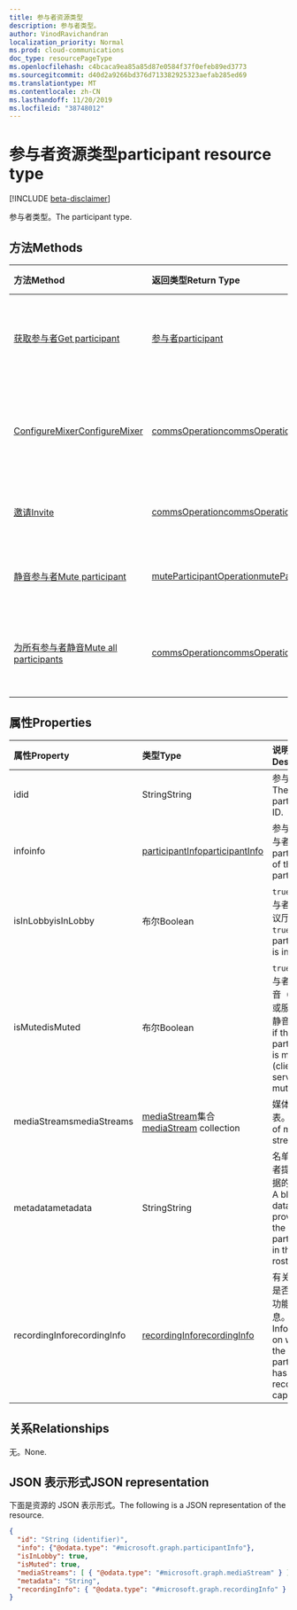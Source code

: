 ```yaml
---
title: 参与者资源类型
description: 参与者类型。
author: VinodRavichandran
localization_priority: Normal
ms.prod: cloud-communications
doc_type: resourcePageType
ms.openlocfilehash: c4bcaca9ea85a85d87e0584f37f0efeb89ed3773
ms.sourcegitcommit: d40d2a9266bd376d713382925323aefab285ed69
ms.translationtype: MT
ms.contentlocale: zh-CN
ms.lasthandoff: 11/20/2019
ms.locfileid: "38748012"
---
```

# <a name="participant-resource-type"></a><span data-ttu-id="0ecaa-103">参与者资源类型</span><span class="sxs-lookup"><span data-stu-id="0ecaa-103">participant resource type</span></span>

[!INCLUDE [beta-disclaimer](../../includes/beta-disclaimer.md)]

<span data-ttu-id="0ecaa-104">参与者类型。</span><span class="sxs-lookup"><span data-stu-id="0ecaa-104">The participant type.</span></span>

## <a name="methods"></a><span data-ttu-id="0ecaa-105">方法</span><span class="sxs-lookup"><span data-stu-id="0ecaa-105">Methods</span></span>

| <span data-ttu-id="0ecaa-106">方法</span><span class="sxs-lookup"><span data-stu-id="0ecaa-106">Method</span></span>                                                 | <span data-ttu-id="0ecaa-107">返回类型</span><span class="sxs-lookup"><span data-stu-id="0ecaa-107">Return Type</span></span>                                                 | <span data-ttu-id="0ecaa-108">说明</span><span class="sxs-lookup"><span data-stu-id="0ecaa-108">Description</span></span>                                    |
|:-------------------------------------------------------|:------------------------------------------------------------|:-----------------------------------------------|
| [<span data-ttu-id="0ecaa-109">获取参与者</span><span class="sxs-lookup"><span data-stu-id="0ecaa-109">Get participant</span></span>](../api/participant-get.md)           | [<span data-ttu-id="0ecaa-110">参与者</span><span class="sxs-lookup"><span data-stu-id="0ecaa-110">participant</span></span>](participant.md)                               | <span data-ttu-id="0ecaa-111">读取**参与者**对象的属性。</span><span class="sxs-lookup"><span data-stu-id="0ecaa-111">Read properties of the **participant** object.</span></span> |
| [<span data-ttu-id="0ecaa-112">ConfigureMixer</span><span class="sxs-lookup"><span data-stu-id="0ecaa-112">ConfigureMixer</span></span>](../api/participant-configuremixer.md) | [<span data-ttu-id="0ecaa-113">commsOperation</span><span class="sxs-lookup"><span data-stu-id="0ecaa-113">commsOperation</span></span>](commsoperation.md)                         | <span data-ttu-id="0ecaa-114">配置参与者音频混合器。</span><span class="sxs-lookup"><span data-stu-id="0ecaa-114">Configure the participant audio mixer.</span></span>         |
| [<span data-ttu-id="0ecaa-115">邀请</span><span class="sxs-lookup"><span data-stu-id="0ecaa-115">Invite</span></span>](../api/participant-invite.md)                 | [<span data-ttu-id="0ecaa-116">commsOperation</span><span class="sxs-lookup"><span data-stu-id="0ecaa-116">commsOperation</span></span>](commsoperation.md)                         | <span data-ttu-id="0ecaa-117">邀请参与者加入呼叫。</span><span class="sxs-lookup"><span data-stu-id="0ecaa-117">Invite a participant to the call.</span></span>              |
| [<span data-ttu-id="0ecaa-118">静音参与者</span><span class="sxs-lookup"><span data-stu-id="0ecaa-118">Mute participant</span></span>](../api/participant-mute.md)         | [<span data-ttu-id="0ecaa-119">muteParticipantOperation</span><span class="sxs-lookup"><span data-stu-id="0ecaa-119">muteParticipantOperation</span></span>](muteparticipantoperation.md)     | <span data-ttu-id="0ecaa-120">将呼叫中的参与者静音。</span><span class="sxs-lookup"><span data-stu-id="0ecaa-120">Mute a participant in a call.</span></span>                  |
| [<span data-ttu-id="0ecaa-121">为所有参与者静音</span><span class="sxs-lookup"><span data-stu-id="0ecaa-121">Mute all participants</span></span>](../api/participant-muteall.md) | [<span data-ttu-id="0ecaa-122">commsOperation</span><span class="sxs-lookup"><span data-stu-id="0ecaa-122">commsOperation</span></span>](commsoperation.md) | <span data-ttu-id="0ecaa-123">将会议中的所有参与者设为静音。</span><span class="sxs-lookup"><span data-stu-id="0ecaa-123">Mute all the participants in the meeting.</span></span>      |

## <a name="properties"></a><span data-ttu-id="0ecaa-124">属性</span><span class="sxs-lookup"><span data-stu-id="0ecaa-124">Properties</span></span>

| <span data-ttu-id="0ecaa-125">属性</span><span class="sxs-lookup"><span data-stu-id="0ecaa-125">Property</span></span>             | <span data-ttu-id="0ecaa-126">类型</span><span class="sxs-lookup"><span data-stu-id="0ecaa-126">Type</span></span>                                     | <span data-ttu-id="0ecaa-127">说明</span><span class="sxs-lookup"><span data-stu-id="0ecaa-127">Description</span></span>                                                  |
| :------------------- | :--------------------------------------- | :------------------------------------------------------------|
| <span data-ttu-id="0ecaa-128">id</span><span class="sxs-lookup"><span data-stu-id="0ecaa-128">id</span></span>                   | <span data-ttu-id="0ecaa-129">String</span><span class="sxs-lookup"><span data-stu-id="0ecaa-129">String</span></span>                                   | <span data-ttu-id="0ecaa-130">参与者 ID。</span><span class="sxs-lookup"><span data-stu-id="0ecaa-130">The participant ID.</span></span>                                          |
| <span data-ttu-id="0ecaa-131">info</span><span class="sxs-lookup"><span data-stu-id="0ecaa-131">info</span></span>                 | [<span data-ttu-id="0ecaa-132">participantInfo</span><span class="sxs-lookup"><span data-stu-id="0ecaa-132">participantInfo</span></span>](participantinfo.md)    | <span data-ttu-id="0ecaa-133">参与者的参与者。</span><span class="sxs-lookup"><span data-stu-id="0ecaa-133">The participant of the participant.</span></span>                          |
| <span data-ttu-id="0ecaa-134">isInLobby</span><span class="sxs-lookup"><span data-stu-id="0ecaa-134">isInLobby</span></span>            | <span data-ttu-id="0ecaa-135">布尔</span><span class="sxs-lookup"><span data-stu-id="0ecaa-135">Boolean</span></span>                                  | <span data-ttu-id="0ecaa-136">`true`如果参与者处于会议厅中。</span><span class="sxs-lookup"><span data-stu-id="0ecaa-136">`true` if the participant is in lobby.</span></span>                          |
| <span data-ttu-id="0ecaa-137">isMuted</span><span class="sxs-lookup"><span data-stu-id="0ecaa-137">isMuted</span></span>              | <span data-ttu-id="0ecaa-138">布尔</span><span class="sxs-lookup"><span data-stu-id="0ecaa-138">Boolean</span></span>                                  | <span data-ttu-id="0ecaa-139">`true`如果参与者处于静音（客户端或服务器为静音）。</span><span class="sxs-lookup"><span data-stu-id="0ecaa-139">`true` if the participant is muted (client or server muted).</span></span>    |
| <span data-ttu-id="0ecaa-140">mediaStreams</span><span class="sxs-lookup"><span data-stu-id="0ecaa-140">mediaStreams</span></span>         | <span data-ttu-id="0ecaa-141">[mediaStream](mediastream.md)集合</span><span class="sxs-lookup"><span data-stu-id="0ecaa-141">[mediaStream](mediastream.md) collection</span></span> | <span data-ttu-id="0ecaa-142">媒体流的列表。</span><span class="sxs-lookup"><span data-stu-id="0ecaa-142">The list of media streams.</span></span>                                   |
| <span data-ttu-id="0ecaa-143">metadata</span><span class="sxs-lookup"><span data-stu-id="0ecaa-143">metadata</span></span>             | <span data-ttu-id="0ecaa-144">String</span><span class="sxs-lookup"><span data-stu-id="0ecaa-144">String</span></span>                                   | <span data-ttu-id="0ecaa-145">名单中参与者提供的数据的 blob。</span><span class="sxs-lookup"><span data-stu-id="0ecaa-145">A blob of data provided by the participant in the roster.</span></span>     |
| <span data-ttu-id="0ecaa-146">recordingInfo</span><span class="sxs-lookup"><span data-stu-id="0ecaa-146">recordingInfo</span></span>        | [<span data-ttu-id="0ecaa-147">recordingInfo</span><span class="sxs-lookup"><span data-stu-id="0ecaa-147">recordingInfo</span></span>](recordinginfo.md)        | <span data-ttu-id="0ecaa-148">有关参与者是否有录制功能的信息。</span><span class="sxs-lookup"><span data-stu-id="0ecaa-148">Information on whether the participant has recording capability.</span></span> |

## <a name="relationships"></a><span data-ttu-id="0ecaa-149">关系</span><span class="sxs-lookup"><span data-stu-id="0ecaa-149">Relationships</span></span>
<span data-ttu-id="0ecaa-150">无。</span><span class="sxs-lookup"><span data-stu-id="0ecaa-150">None.</span></span>

## <a name="json-representation"></a><span data-ttu-id="0ecaa-151">JSON 表示形式</span><span class="sxs-lookup"><span data-stu-id="0ecaa-151">JSON representation</span></span>

<span data-ttu-id="0ecaa-152">下面是资源的 JSON 表示形式。</span><span class="sxs-lookup"><span data-stu-id="0ecaa-152">The following is a JSON representation of the resource.</span></span>

<!-- {
  "blockType": "resource",
  "optionalProperties": [

  ],
  "@odata.type": "microsoft.graph.participant"
}-->
```json
{
  "id": "String (identifier)",
  "info": {"@odata.type": "#microsoft.graph.participantInfo"},
  "isInLobby": true,
  "isMuted": true,
  "mediaStreams": [ { "@odata.type": "#microsoft.graph.mediaStream" } ],
  "metadata": "String",
  "recordingInfo": { "@odata.type": "#microsoft.graph.recordingInfo" }
}
```

<!-- uuid: 8fcb5dbc-d5aa-4681-8e31-b001d5168d79
2015-10-25 14:57:30 UTC -->
<!--
{
  "type": "#page.annotation",
  "description": "participant resource",
  "keywords": "",
  "section": "documentation",
  "tocPath": "",
  "suppressions": []
}
-->

